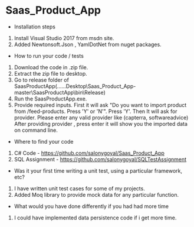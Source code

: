 # Saas_Product_App

  - Installation steps 
  
  1. Install Visual Studio 2017 from msdn site.
  2. Added Newtonsoft.Json , YamlDotNet from nuget packages.
     
  - How to run your code / tests
  
  1. Download the code in .zip file.
  2. Extract the zip file to desktop.
  3. Go to release folder of SaasProductApp(......Desktop\Saas_Product_App-master\SaasProductApp\bin\Release)
  4. Run the SaasProductApp.exe.
  5. Provide required inputs.
     First it will ask "Do you want to import product from /feed-products. Press 'Y' or 'N'". Press 'Y'.
     Then It will ask for provider. Please enter any valid provider like (capterra, softwareadvice)
     After providing provider , press enter it will show you the imported data on command line.
     
  - Where to find your code
  
  1. C# Code - https://github.com/salonygoyal/Saas_Product_App
  2. SQL Assignment - https://github.com/salonygoyal/SQLTestAssignment
  
  - Was it your first time writing a unit test, using a particular framework, etc? 
  
  1. I have written unit test cases for some of my projects.
  2. Added Moq library to provide mock data for any particular function.
  
  - What would you have done differently if you had had more time
  
  1. I could have implemented data persistence code if i get more time.
  
